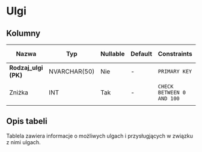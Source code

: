 # Ulgi

## Kolumny

| Nazwa                | Typ          | Nullable | Default | Constraints               | Klucze obce | Opis                       |
| -------------------- | ------------ | -------- | ------- | ------------------------- | ----------- | -------------------------- |
| **Rodzaj_ulgi (PK)** | NVARCHAR(50) | Nie      | -       | `PRIMARY KEY`             |             | Rodzaj ulgi                |
| Zniżka               | INT          | Tak      | -       | `CHECK BETWEEN 0 AND 100` | -           | Wartośc ulgii w procentach |

## Opis tabeli

Tablela zawiera informacje o możliwych ulgach i przysługjących w związku z nimi ulgach.
